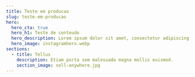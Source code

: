 ```yaml
---
title: Teste em producao
slug: teste-em-producao
hero:
  hero_cta: true
  hero_h1: Teste de conteudo
  hero_description: Lorem ipsum dolor sit amet, consectetur adipiscing elit.
  hero_image: instagramhero.webp
sections:
  - title: Tellus
    description: Etiam porta sem malesuada magna mollis euismod.
    section_image: sell-anywhere.jpg
---
```

